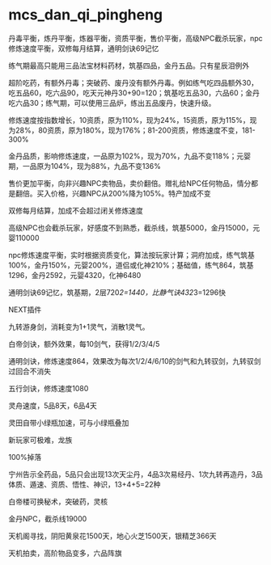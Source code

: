 # mcs_dan_qi_pingheng

丹毒平衡，炼丹平衡，炼器平衡，资质平衡，售价平衡，高级NPC截杀玩家，npc修炼速度平衡，双修每月结算，通明剑诀69记忆

练气期最高只能用三品法宝材料药材，筑基四品，金丹五品。只有星辰泪例外

超阶吃药，有额外丹毒；突破药、废丹没有额外丹毒。例如练气吃四品额外30，吃五品60，吃六品90，吃天元神丹30+90=120；筑基吃五品30，六品60；金丹吃六品30；练气期，可以使用三品炉，练出五品废丹，快速升级。

修炼速度按指数增长，10资质，原为110%，现为24%，15资质，原为115%，现为28%，80资质，原为180%，现为176%；81-200资质，修炼速度不变，181-300%

金丹品质，影响修炼速度，一品原为102%，现为70%，九品不变118%；元婴期，一品原为104%，现为88%，九品不变136%

售价更加平衡，向非兴趣NPC卖物品，卖价翻倍。赠礼给NPC任何物品，情分都是翻倍。买入价格，兴趣NPC从200%降为105%。特产加成不变

双修每月结算，加成不会超过闭关修炼速度

高级NPC也会截杀玩家，好感度不到熟悉，截杀线，筑基5000，金丹15000，元婴110000

npc修炼速度平衡，实时根据资质变化，算法按玩家计算；洞府加成，练气筑基100%，金丹150%，元婴200%，道侣或化神210%；基础值，练气864，筑基1296，金丹2592，元婴4320，化神6480

通明剑诀69记忆，筑基期，2层720*2=1440，比静气诀432*3=1296快


NEXT插件

九转游身剑，消耗变为1+1灵气，消散1灵气。

白帝剑诀，额外效果，每10剑气，获得1/2/3/4/5

通明剑诀，修炼速度864，效果改为每次1/2/4/6/10的剑气和九转驭剑，九转驭剑过回合不消失

五行剑诀，修炼速度1080

灵舟速度，5品8天，6品4天

灵田自带小绿瓶加速，可与小绿瓶叠加

新玩家可极难，龙族

100%掉落

宁州告示全药品，5品只会出现13次天尘丹，4品3次易经丹、1次九转再造丹，3品体质、遁速、资质、悟性、神识，13+4+5=22种

白帝楼可换秘术，突破药，灵核

金丹NPC，截杀线19000

天机阁寻找，阴阳黄泉花1500天，地心火芝1500天，银精芝366天

天机拍卖，高阶物品变多，六品阵旗